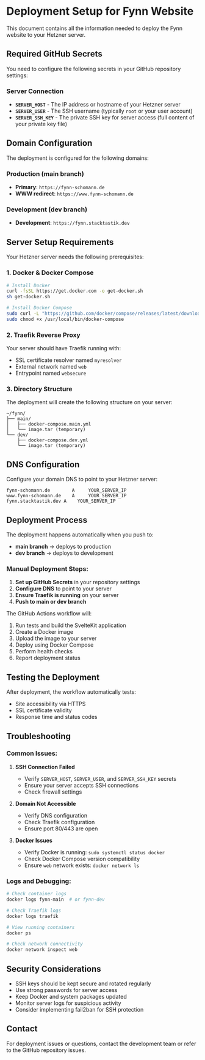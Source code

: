 # Deployment Setup for Fynn Website

This document contains all the information needed to deploy the Fynn website to your Hetzner server.

## Required GitHub Secrets

You need to configure the following secrets in your GitHub repository settings:

### Server Connection
- **`SERVER_HOST`** - The IP address or hostname of your Hetzner server
- **`SERVER_USER`** - The SSH username (typically `root` or your user account)
- **`SERVER_SSH_KEY`** - The private SSH key for server access (full content of your private key file)

## Domain Configuration

The deployment is configured for the following domains:

### Production (main branch)
- **Primary**: `https://fynn-schomann.de`
- **WWW redirect**: `https://www.fynn-schomann.de`

### Development (dev branch)
- **Development**: `https://fynn.stacktastik.dev`

## Server Setup Requirements

Your Hetzner server needs the following prerequisites:

### 1. Docker & Docker Compose
```bash
# Install Docker
curl -fsSL https://get.docker.com -o get-docker.sh
sh get-docker.sh

# Install Docker Compose
sudo curl -L "https://github.com/docker/compose/releases/latest/download/docker-compose-$(uname -s)-$(uname -m)" -o /usr/local/bin/docker-compose
sudo chmod +x /usr/local/bin/docker-compose
```

### 2. Traefik Reverse Proxy
Your server should have Traefik running with:
- SSL certificate resolver named `myresolver`
- External network named `web`
- Entrypoint named `websecure`

### 3. Directory Structure
The deployment will create the following structure on your server:
```
~/fynn/
├── main/
│   ├── docker-compose.main.yml
│   └── image.tar (temporary)
└── dev/
    ├── docker-compose.dev.yml
    └── image.tar (temporary)
```

## DNS Configuration

Configure your domain DNS to point to your Hetzner server:

```
fynn-schomann.de        A     YOUR_SERVER_IP
www.fynn-schomann.de    A     YOUR_SERVER_IP
fynn.stacktastik.dev A    YOUR_SERVER_IP
```

## Deployment Process

The deployment happens automatically when you push to:
- **main branch** → deploys to production
- **dev branch** → deploys to development

### Manual Deployment Steps:

1. **Set up GitHub Secrets** in your repository settings
2. **Configure DNS** to point to your server
3. **Ensure Traefik is running** on your server
4. **Push to main or dev branch**

The GitHub Actions workflow will:
1. Run tests and build the SvelteKit application
2. Create a Docker image
3. Upload the image to your server
4. Deploy using Docker Compose
5. Perform health checks
6. Report deployment status

## Testing the Deployment

After deployment, the workflow automatically tests:
- Site accessibility via HTTPS
- SSL certificate validity
- Response time and status codes

## Troubleshooting

### Common Issues:

1. **SSH Connection Failed**
   - Verify `SERVER_HOST`, `SERVER_USER`, and `SERVER_SSH_KEY` secrets
   - Ensure your server accepts SSH connections
   - Check firewall settings

2. **Domain Not Accessible**
   - Verify DNS configuration
   - Check Traefik configuration
   - Ensure port 80/443 are open

3. **Docker Issues**
   - Verify Docker is running: `sudo systemctl status docker`
   - Check Docker Compose version compatibility
   - Ensure `web` network exists: `docker network ls`

### Logs and Debugging:

```bash
# Check container logs
docker logs fynn-main  # or fynn-dev

# Check Traefik logs
docker logs traefik

# View running containers
docker ps

# Check network connectivity
docker network inspect web
```

## Security Considerations

- SSH keys should be kept secure and rotated regularly
- Use strong passwords for server access
- Keep Docker and system packages updated
- Monitor server logs for suspicious activity
- Consider implementing fail2ban for SSH protection

## Contact

For deployment issues or questions, contact the development team or refer to the GitHub repository issues.